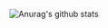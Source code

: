 ![Anurag's github stats](https://github-readme-stats.vercel.app/api?username=ideateam&show_icons=true&theme=radical)
